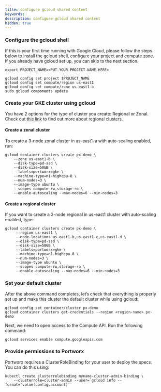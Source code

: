 ```yaml
---
title: configure gcloud shared content
keywords: 
description: configure gcloud shared content
hidden: true
---
```


### Configure the gcloud shell

If this is your first time running with Google Cloud, please follow the steps below to install the gcloud shell, configure your project and compute zone. If you already have gcloud set up, you can skip to the next section.

```text
export PROJECT_NAME=<PUT-YOUR-PROJECT-NAME-HERE>
```


```text
gcloud config set project $PROJECT_NAME
gcloud config set compute/region us-east1
gcloud config set compute/zone us-east1-b
sudo gcloud components update
```

### Create your GKE cluster using gcloud

You have 2 options for the type of cluster you create: Regional or Zonal. Check out [this link](https://cloud.google.com/kubernetes-engine/docs/concepts/regional-clusters) to find out more about regional clusters.

#### Create a zonal cluster

To create a 3-node zonal cluster in us-east1-a with auto-scaling enabled, run:

```text
gcloud container clusters create px-demo \
    --zone us-east1-b \
    --disk-type=pd-ssd \
    --disk-size=50GB \
    --labels=portworx=gke \
    --machine-type=n1-highcpu-8 \
    --num-nodes=3 \
    --image-type ubuntu \
    --scopes compute-rw,storage-ro \
    --enable-autoscaling --max-nodes=6 --min-nodes=3
```

#### Create a regional cluster

If you want to create a 3-node regional in us-east1 cluster with auto-scaling enabled, type:

```text
gcloud container clusters create px-demo \
     --region us-east1 \
     --node-locations us-east1-b,us-east1-c,us-east1-d \
     --disk-type=pd-ssd \
     --disk-size=50GB \
     --labels=portworx=gke \
     --machine-type=n1-highcpu-8 \
     --num-nodes=3 \
     --image-type ubuntu \
     --scopes compute-rw,storage-ro \
     --enable-autoscaling --max-nodes=6 --min-nodes=3
```

### Set your default cluster

After the above command completes, let’s check that everything is properly set up and make this cluster the default cluster while using gcloud:

```text
gcloud config set container/cluster px-demo
gcloud container clusters get-credentials --region <region-name> px-demo
```

Next, we need to open access to the Compute API. Run the following command:

```text
gcloud services enable compute.googleapis.com
```

### Provide permissions to Portworx 

Portworx requires a ClusterRoleBinding for your user to deploy the specs. You can do this using:

```text
kubectl create clusterrolebinding myname-cluster-admin-binding \
    --clusterrole=cluster-admin --user=`gcloud info --format='value(config.account)'`
```
